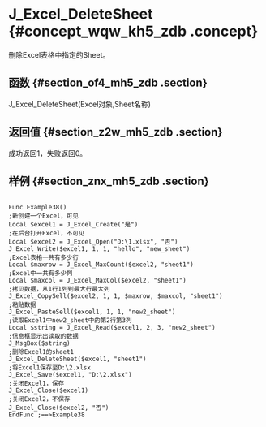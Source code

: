 # J\_Excel\_DeleteSheet {#concept_wqw_kh5_zdb .concept}

删除Excel表格中指定的Sheet。

## 函数 {#section_of4_mh5_zdb .section}

J\_Excel\_DeleteSheet\(Excel对象,Sheet名称\)

## 返回值 {#section_z2w_mh5_zdb .section}

成功返回1，失败返回0。

## 样例 {#section_znx_mh5_zdb .section}

```

Func Example38()
;新创建一个Excel，可见
Local $excel1 = J_Excel_Create("是")
;在后台打开Excel，不可见
Local $excel2 = J_Excel_Open("D:\1.xlsx", "否")
J_Excel_Write($excel1, 1, 1, "hello", "new_sheet")
;Excel表格一共有多少行
Local $maxrow = J_Excel_MaxCount($excel2, "sheet1")
;Excel中一共有多少列
Local $maxcol = J_Excel_MaxCol($excel2, "sheet1")
;拷贝数据，从1行1列到最大行最大列
J_Excel_CopySell($excel2, 1, 1, $maxrow, $maxcol, "sheet1")
;粘贴数据
J_Excel_PasteSell($excel1, 1, 1, "new2_sheet")
;读取Excel1中new2_sheet中的第2行第3列
Local $string = J_Excel_Read($excel1, 2, 3, "new2_sheet")
;信息框显示出读取的数据
J_MsgBox($string)
;删除Excel1的sheet1
J_Excel_DeleteSheet($excel1, "sheet1")
;将Excel1保存至D:\2.xlsx
J_Excel_Save($excel1, "D:\2.xlsx")
;关闭Excel1，保存
J_Excel_Close($excel1)
;关闭Excel2，不保存
J_Excel_Close($excel2, "否")
EndFunc ;==>Example38
```

